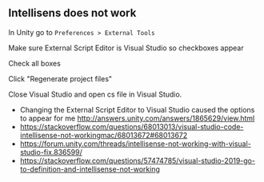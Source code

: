## Intellisens does not work

In Unity go to `Preferences > External Tools`

Make sure External Script Editor is Visual Studio so checkboxes appear

Check all boxes

Click "Regenerate project files"

Close Visual Studio and open cs file in Visual Studio.

- Changing the External Script Editor to Visual Studio caused the options to appear for me http://answers.unity.com/answers/1865629/view.html
- https://stackoverflow.com/questions/68013013/visual-studio-code-intellisense-not-workingmac/68013672#68013672
- https://forum.unity.com/threads/intellisense-not-working-with-visual-studio-fix.836599/
- https://stackoverflow.com/questions/57474785/visual-studio-2019-go-to-definition-and-intellisense-not-working
